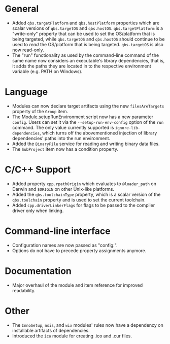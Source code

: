 # General
* Added `qbs.targetPlatform` and `qbs.hostPlatform` properties which are scalar versions of
  `qbs.targetOS` and `qbs.hostOS`. `qbs.targetPlatform` is a "write-only" property that can be used
  to set the OS/platform that is being targeted, while `qbs.targetOS` and `qbs.hostOS` should
  continue to be used to *read* the OS/platform that is being targeted.
  `qbs.targetOS` is also now read-only.
* The "run" functionality as used by the command-line command of the same name now considers
  an executable's library dependencies, that is, it adds the paths they are located in to the
  respective environment variable (e.g. PATH on Windows).

# Language
* Modules can now declare target artifacts using the new `filesAreTargets` property of the
  `Group` item.
* The Module.setupRunEnvironment script now has a new parameter `config`. Users can set it via the
  `--setup-run-env-config` option of the `run` command. The only value currently supported
  is `ignore-lib-dependencies`, which turns off the abovementioned injection of library
  dependencies' paths into the run environment.
* Added the `BinaryFile` service for reading and writing binary data files.
* The `SubProject` item now has a condition property.

# C/C++ Support
* Added property `cpp.rpathOrigin` which evaluates to `@loader_path` on Darwin and `$ORIGIN`
  on other Unix-like platforms.
* Added the `qbs.toolchainType` property, which is a scalar version of the `qbs.toolchain`
  property and is used to set the current toolchain.
* Added `cpp.driverLinkerFlags` for flags to be passed to the compiler driver only when linking.

# Command-line interface
* Configuration names are now passed as "config:<name>".
* Options do not have to precede property assignments anymore.

# Documentation
* Major overhaul of the module and item reference for improved readability.

# Other
* The `InnoSetup`, `nsis`, and `wix` modules' rules now have a dependency on installable artifacts
  of dependencies.
* Introduced the `ico` module for creating .ico and .cur files.
